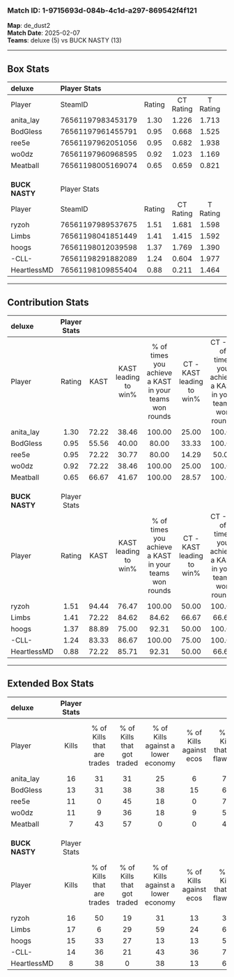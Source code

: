 ### Match ID: 1-9715693d-084b-4c1d-a297-869542f4f121  
**Map**: de_dust2  
**Match Date**: 2025-02-07  
**Teams**: deluxe (5) vs BUCK NASTY (13)  

---  

## Box Stats  

| **deluxe**     | Player Stats      |        |           |          |       |       |       |         |        |      |     |
| :- | :- | :-: | :-: | :-: | :-: | :-: | :-: | :-: | :-: | :-: | :-: |
| Player         | SteamID           | Rating | CT Rating | T Rating | KAST  |  ADR  | Kills | Assists | Deaths | K/D  | HS% |
| anita_lay      | 76561197983453179 |  1.30  |   1.226   |  1.713   | 72.22 | 93.5  |  16   |    5    |   13   | 1.23 | 37  |
| BodGless       | 76561197961455791 |  0.95  |   0.668   |  1.525   | 55.56 | 79.6  |  13   |    4    |   14   | 0.93 | 38  |
| ree5e          | 76561197962051056 |  0.95  |   0.682   |  1.938   | 72.22 | 78.7  |  11   |    5    |   15   | 0.73 | 45  |
| wo0dz          | 76561197960968595 |  0.92  |   1.023   |  1.169   | 72.22 | 67.1  |  11   |    1    |   14   | 0.79 | 36  |
| Meatball       | 76561198005169074 |  0.65  |   0.659   |  0.821   | 66.67 | 57.5  |   7   |    5    |   15   | 0.47 | 14  |
|                |                   |        |           |          |       |       |       |         |        |      |     |
|                |                   |        |           |          |       |       |       |         |        |      |     |
|                |                   |        |           |          |       |       |       |         |        |      |     |
| **BUCK NASTY** | Player Stats      |        |           |          |       |       |       |         |        |      |     |
| Player         | SteamID           | Rating | CT Rating | T Rating | KAST  |  ADR  | Kills | Assists | Deaths | K/D  | HS% |
| ryzoh          | 76561197989537675 |  1.51  |   1.681   |  1.598   | 94.44 | 85.9  |  16   |    7    |   11   | 1.45 | 43  |
| Limbs          | 76561198041851449 |  1.41  |   1.415   |  1.592   | 72.22 | 102.9 |  17   |    6    |   12   | 1.42 | 64  |
| hoogs          | 76561198012039598 |  1.37  |   1.769   |  1.390   | 88.89 | 80.6  |  15   |    6    |   12   | 1.25 | 60  |
| -CLL-          | 76561198291882089 |  1.24  |   0.604   |  1.977   | 83.33 | 80.0  |  14   |    5    |   13   | 1.08 | 42  |
| HeartlessMD    | 76561198109855404 |  0.88  |   0.211   |  1.464   | 72.22 | 60.9  |   8   |    7    |   11   | 0.73 | 50  |
---  

## Contribution Stats  

| **deluxe**     | Player Stats |       |                      |                                                        |                           |                                                             |                          |                                                            |
| :- | :-: | :-: | :-: | :-: | :-: | :-: | :-: | :-: |
| Player         |    Rating    | KAST  | KAST leading to win% | % of times you achieve a KAST in your teams won rounds | CT - KAST leading to win% | CT - % of times you achieve a KAST in your teams won rounds | T - KAST leading to win% | T - % of times you achieve a KAST in your teams won rounds |
| anita_lay      |     1.30     | 72.22 |        38.46         |                         100.00                         |           25.00           |                           100.00                            |          60.00           |                           100.00                           |
| BodGless       |     0.95     | 55.56 |        40.00         |                         80.00                          |           33.33           |                           100.00                            |          50.00           |                           66.67                            |
| ree5e          |     0.95     | 72.22 |        30.77         |                         80.00                          |           14.29           |                            50.00                            |          50.00           |                           100.00                           |
| wo0dz          |     0.92     | 72.22 |        38.46         |                         100.00                         |           25.00           |                           100.00                            |          60.00           |                           100.00                           |
| Meatball       |     0.65     | 66.67 |        41.67         |                         100.00                         |           28.57           |                           100.00                            |          60.00           |                           100.00                           |
|                |              |       |                      |                                                        |                           |                                                             |                          |                                                            |
|                |              |       |                      |                                                        |                           |                                                             |                          |                                                            |
|                |              |       |                      |                                                        |                           |                                                             |                          |                                                            |
| **BUCK NASTY** | Player Stats |       |                      |                                                        |                           |                                                             |                          |                                                            |
| Player         |    Rating    | KAST  | KAST leading to win% | % of times you achieve a KAST in your teams won rounds | CT - KAST leading to win% | CT - % of times you achieve a KAST in your teams won rounds | T - KAST leading to win% | T - % of times you achieve a KAST in your teams won rounds |
| ryzoh          |     1.51     | 94.44 |        76.47         |                         100.00                         |           50.00           |                           100.00                            |          90.91           |                           100.00                           |
| Limbs          |     1.41     | 72.22 |        84.62         |                         84.62                          |           66.67           |                            66.67                            |          90.00           |                           90.00                            |
| hoogs          |     1.37     | 88.89 |        75.00         |                         92.31                          |           50.00           |                           100.00                            |          90.00           |                           90.00                            |
| -CLL-          |     1.24     | 83.33 |        86.67         |                         100.00                         |           75.00           |                           100.00                            |          90.91           |                           100.00                           |
| HeartlessMD    |     0.88     | 72.22 |        85.71         |                         92.31                          |           50.00           |                            66.67                            |          100.00          |                           100.00                           |
---  

## Extended Box Stats  

| **deluxe**     | Player Stats |                            |                            |                                    |                         |                              |                                 |        |                             |                                     |                          |                               |                            |
| :- | :-: | :-: | :-: | :-: | :-: | :-: | :-: | :-: | :-: | :-: | :-: | :-: | :-: |
| Player         |    Kills     | % of Kills that are trades | % of Kills that got traded | % of Kills against a lower economy | % of Kills against ecos | % of Kills that are flawless | % of Kills that are close duels | Deaths | % of Deaths that get traded | % of Deaths against a lower economy | % of Deaths against ecos | % of Deaths that are flawless | % of Deaths that are close |
| anita_lay      |      16      |             31             |             31             |                 25                 |            6            |              75              |                0                |   13   |             23              |                  8                  |            8             |              54               |             0              |
| BodGless       |      13      |             31             |             38             |                 38                 |           15            |              69              |               15                |   14   |              0              |                  7                  |            0             |              43               |             7              |
| ree5e          |      11      |             0              |             45             |                 18                 |            0            |              73              |                0                |   15   |             33              |                 20                  |            7             |              73               |             7              |
| wo0dz          |      11      |             9              |             36             |                 18                 |            9            |              55              |                0                |   14   |             36              |                  7                  |            7             |              57               |             7              |
| Meatball       |      7       |             43             |             57             |                 0                  |            0            |              43              |                0                |   15   |             13              |                  7                  |            7             |              53               |             0              |
|                |              |                            |                            |                                    |                         |                              |                                 |        |                             |                                     |                          |                               |                            |
|                |              |                            |                            |                                    |                         |                              |                                 |        |                             |                                     |                          |                               |                            |
|                |              |                            |                            |                                    |                         |                              |                                 |        |                             |                                     |                          |                               |                            |
| **BUCK NASTY** | Player Stats |                            |                            |                                    |                         |                              |                                 |        |                             |                                     |                          |                               |                            |
| Player         |    Kills     | % of Kills that are trades | % of Kills that got traded | % of Kills against a lower economy | % of Kills against ecos | % of Kills that are flawless | % of Kills that are close duels | Deaths | % of Deaths that get traded | % of Deaths against a lower economy | % of Deaths against ecos | % of Deaths that are flawless | % of Deaths that are close |
| ryzoh          |      16      |             50             |             19             |                 31                 |           13            |              38              |                0                |   11   |             36              |                 36                  |            18            |              64               |             0              |
| Limbs          |      17      |             6              |             29             |                 59                 |           24            |              65              |               12                |   12   |             33              |                 33                  |            8             |              58               |             8              |
| hoogs          |      15      |             33             |             27             |                 13                 |           13            |              53              |                7                |   12   |             42              |                 42                  |            17            |              75               |             8              |
| -CLL-          |      14      |             36             |             21             |                 43                 |           36            |              79              |                0                |   13   |             46              |                 15                  |            0             |              69               |             0              |
| HeartlessMD    |      8       |             38             |             0              |                 38                 |           13            |              63              |                0                |   11   |             36              |                 18                  |            0             |              64               |             0              |
